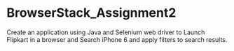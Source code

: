 # BrowserStack_Assignment2
Create an application using Java and Selenium web driver to Launch Flipkart in a browser and Search iPhone 6 and apply filters to search results.
